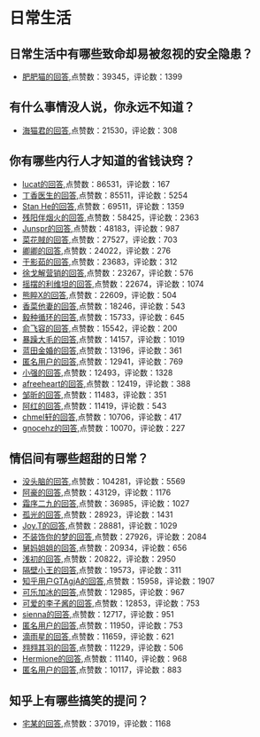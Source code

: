 #  日常生活 
## 日常生活中有哪些致命却易被忽视的安全隐患？
- [肥肥猫的回答](https://www.zhihu.com/question/30166462/answer/47027298),点赞数：39345，评论数：1399
## 有什么事情没人说，你永远不知道？
- [海猫君的回答](https://www.zhihu.com/question/303633121/answer/540356135),点赞数：21530，评论数：308
## 你有哪些内行人才知道的省钱诀窍？
- [lucat的回答](https://www.zhihu.com/question/41854964/answer/124670645),点赞数：86531，评论数：167
- [丁香医生的回答](https://www.zhihu.com/question/41854964/answer/267756762),点赞数：85511，评论数：5254
- [Stan He的回答](https://www.zhihu.com/question/41854964/answer/208167224),点赞数：69511，评论数：1359
- [残阳伴烟火的回答](https://www.zhihu.com/question/41854964/answer/108510091),点赞数：58425，评论数：2363
- [Junspr的回答](https://www.zhihu.com/question/41854964/answer/220338386),点赞数：48183，评论数：987
- [菜花賊的回答](https://www.zhihu.com/question/41854964/answer/107919305),点赞数：27527，评论数：703
- [卿卿的回答](https://www.zhihu.com/question/41854964/answer/480649233),点赞数：24022，评论数：276
- [于影茹的回答](https://www.zhihu.com/question/41854964/answer/483770227),点赞数：23683，评论数：312
- [徐戈解营销的回答](https://www.zhihu.com/question/41854964/answer/126809486),点赞数：23267，评论数：576
- [摇摆的利维坦的回答](https://www.zhihu.com/question/41854964/answer/106020454),点赞数：22674，评论数：1074
- [熊睟X的回答](https://www.zhihu.com/question/41854964/answer/104341713),点赞数：22609，评论数：504
- [香菜他妻的回答](https://www.zhihu.com/question/41854964/answer/180553755),点赞数：18246，评论数：543
- [毅种循环的回答](https://www.zhihu.com/question/41854964/answer/328436856),点赞数：15733，评论数：645
- [俞飞容的回答](https://www.zhihu.com/question/41854964/answer/640966384),点赞数：15542，评论数：200
- [暴躁大毛的回答](https://www.zhihu.com/question/41854964/answer/144398751),点赞数：14157，评论数：1019
- [蓝田金婚的回答](https://www.zhihu.com/question/41854964/answer/147058308),点赞数：13196，评论数：361
- [匿名用户的回答](https://www.zhihu.com/question/41854964/answer/402294306),点赞数：12941，评论数：769
- [小强的回答](https://www.zhihu.com/question/41854964/answer/104152025),点赞数：12493，评论数：1328
- [afreeheart的回答](https://www.zhihu.com/question/41854964/answer/104204499),点赞数：12419，评论数：388
- [邹昕的回答](https://www.zhihu.com/question/41854964/answer/257340386),点赞数：11483，评论数：351
- [阿红的回答](https://www.zhihu.com/question/41854964/answer/327772821),点赞数：11419，评论数：543
- [chmel轩的回答](https://www.zhihu.com/question/41854964/answer/103921600),点赞数：10706，评论数：417
- [gnocehz的回答](https://www.zhihu.com/question/41854964/answer/104111277),点赞数：10070，评论数：227
## 情侣间有哪些超甜的日常？
- [没头脑的回答](https://www.zhihu.com/question/63310794/answer/258565200),点赞数：104281，评论数：5569
- [阿豪的回答](https://www.zhihu.com/question/63310794/answer/218511608),点赞数：43129，评论数：1176
- [霜序二九的回答](https://www.zhihu.com/question/63310794/answer/1500971462),点赞数：36985，评论数：1027
- [孤光的回答](https://www.zhihu.com/question/63310794/answer/603869727),点赞数：28923，评论数：1431
- [Joy.T的回答](https://www.zhihu.com/question/63310794/answer/222650299),点赞数：28881，评论数：1029
- [不装饰你的梦的回答](https://www.zhihu.com/question/63310794/answer/236308345),点赞数：27926，评论数：2084
- [舅妈姐姐的回答](https://www.zhihu.com/question/63310794/answer/218400998),点赞数：20934，评论数：656
- [浅初的回答](https://www.zhihu.com/question/63310794/answer/221458996),点赞数：20822，评论数：2950
- [隔壁小王的回答](https://www.zhihu.com/question/63310794/answer/559240317),点赞数：19573，评论数：311
- [知乎用户GTAgjA的回答](https://www.zhihu.com/question/63310794/answer/560360869),点赞数：15958，评论数：1907
- [可乐加冰的回答](https://www.zhihu.com/question/63310794/answer/570787483),点赞数：12985，评论数：967
- [可爱的李子酱的回答](https://www.zhihu.com/question/63310794/answer/1047427049),点赞数：12853，评论数：753
- [sienna的回答](https://www.zhihu.com/question/63310794/answer/522159246),点赞数：12717，评论数：951
- [匿名用户的回答](https://www.zhihu.com/question/63310794/answer/221140592),点赞数：11950，评论数：753
- [滴雨星的回答](https://www.zhihu.com/question/63310794/answer/228619020),点赞数：11659，评论数：621
- [翙翙其羽的回答](https://www.zhihu.com/question/63310794/answer/521883255),点赞数：11229，评论数：506
- [Hermione的回答](https://www.zhihu.com/question/63310794/answer/565926745),点赞数：11140，评论数：968
- [匿名用户的回答](https://www.zhihu.com/question/63310794/answer/511103448),点赞数：10117，评论数：883
## 知乎上有哪些搞笑的提问？
- [宅某的回答](https://www.zhihu.com/question/52075143/answer/1591731770),点赞数：37019，评论数：1168

